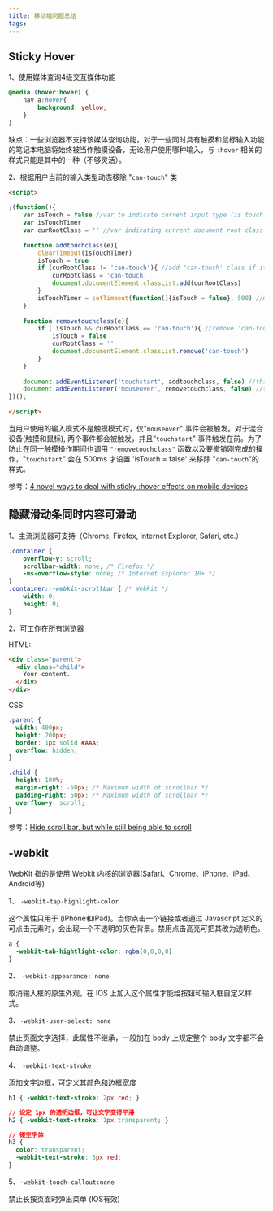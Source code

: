 ```yaml
---
title: 移动端问题总结
tags:
---
```


## Sticky Hover
1、使用媒体查询4级交互媒体功能
```css
@media (hover:hover) {
    nav a:hover{
        background: yellow;
    }
}
```

缺点：一些浏览器不支持该媒体查询功能，对于一些同时具有触摸和鼠标输入功能的笔记本电脑将始终被当作触摸设备，无论用户使用哪种输入，与 `:hover` 相关的样式只能是其中的一种（不够灵活）。

2、根据用户当前的输入类型动态移除 "`can-touch`" 类

```html
<script>
 
;(function(){
    var isTouch = false //var to indicate current input type (is touch versus no touch) 
    var isTouchTimer 
    var curRootClass = '' //var indicating current document root class ("can-touch" or "")
     
    function addtouchclass(e){
        clearTimeout(isTouchTimer)
        isTouch = true
        if (curRootClass != 'can-touch'){ //add "can-touch' class if it's not already present
            curRootClass = 'can-touch'
            document.documentElement.classList.add(curRootClass)
        }
        isTouchTimer = setTimeout(function(){isTouch = false}, 500) //maintain "istouch" state for 500ms so removetouchclass doesn't get fired immediately following a touch event
    }
     
    function removetouchclass(e){
        if (!isTouch && curRootClass == 'can-touch'){ //remove 'can-touch' class if not triggered by a touch event and class is present
            isTouch = false
            curRootClass = ''
            document.documentElement.classList.remove('can-touch')
        }
    }
     
    document.addEventListener('touchstart', addtouchclass, false) //this event only gets called when input type is touch
    document.addEventListener('mouseover', removetouchclass, false) //this event gets called when input type is everything from touch to mouse/ trackpad
})();
 
</script>
``` 

当用户使用的输入模式不是触摸模式时，仅"`mouseover`" 事件会被触发。对于混合设备(触摸和鼠标), 两个事件都会被触发，并且"`touchstart`" 事件触发在前。为了防止在同一触摸操作期间也调用 `"removetouchclass"` 函数以及要撤销刚完成的操作，"`touchstart`" 会在 500ms 才设置 'isTouch = false' 来移除 "`can-touch`"的样式。

参考：[4 novel ways to deal with sticky :hover effects on mobile devices](http://javascriptkit.com/dhtmltutors/sticky-hover-issue-solutions.shtml)


## 隐藏滑动条同时内容可滑动
1、主流浏览器可支持（Chrome, Firefox, Internet Explorer, Safari, etc.）

```css
.container {
    overflow-y: scroll;
    scrollbar-width: none; /* Firefox */
    -ms-overflow-style: none; /* Internet Explorer 10+ */
}
.container::-webkit-scrollbar { /* Webkit */
    width: 0;
    height: 0;
}
```

2、可工作在所有浏览器

HTML:

```html
<div class="parent">
  <div class="child">
    Your content.
  </div>
</div>
```

CSS:

```css
.parent {
  width: 400px;
  height: 200px;
  border: 1px solid #AAA;
  overflow: hidden;
}

.child {
  height: 100%;
  margin-right: -50px; /* Maximum width of scrollbar */
  padding-right: 50px; /* Maximum width of scrollbar */
  overflow-y: scroll;
}
```

参考：[Hide scroll bar, but while still being able to scroll](https://stackoverflow.com/questions/16670931/hide-scroll-bar-but-while-still-being-able-to-scroll)

## -webkit 
WebKit 指的是使用 Webkit 内核的浏览器(Safari、Chrome、iPhone、iPad、Android等)

1、 `-webkit-tap-highlight-color`

这个属性只用于 (iPhone和iPad)。当你点击一个链接或者通过 Javascript 定义的可点击元素时，会出现一个不透明的灰色背景。禁用点击高亮可把其改为透明色。

```css
a {
  -webkit-tab-hightlight-color: rgba(0,0,0,0)
}
```

2、 `-webkit-appearance: none`

取消输入框的原生外观，在 IOS 上加入这个属性才能给按钮和输入框自定义样式。

3、`-webkit-user-select: none`

禁止页面文字选择，此属性不继承，一般加在 body 上规定整个 body 文字都不会自动调整。

4、 `-webkit-text-stroke`

添加文字边框，可定义其颜色和边框宽度
```css
h1 { -webkit-text-stroke: 2px red; }

// 设定 1px 的透明边框，可让文字变得平滑
h2 { -webkit-text-stroke: 1px transparent; }

// 镂空字体
h3 {
  color: transparent;
  -webkit-text-stroke: 3px red;
}
```

5、`-webkit-touch-callout:none`  

禁止长按页面时弹出菜单 (IOS有效)